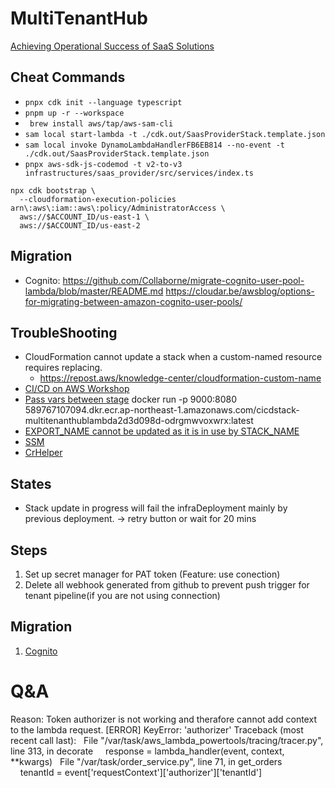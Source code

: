 # MultiTenantHub
[Achieving Operational Success of SaaS Solutions](https://aws.amazon.com/blogs/apn/achieving-operational-success-of-saas-solutions/)
## Cheat Commands

- `pnpx cdk init --language typescript`
- `pnpm up -r --workspace`
- ` brew install aws/tap/aws-sam-cli`
- `sam local start-lambda -t ./cdk.out/SaasProviderStack.template.json`
- `sam local invoke DynamoLambdaHandlerFB6EB814 --no-event -t ./cdk.out/SaasProviderStack.template.json`
- `pnpx aws-sdk-js-codemod -t v2-to-v3 infrastructures/saas_provider/src/services/index.ts`

```export ACCOUNT_ID=$(aws sts get-caller-identity --output text --query Account) | echo $ACCOUNT_ID
npx cdk bootstrap \
  --cloudformation-execution-policies arn\:aws\:iam::aws\:policy/AdministratorAccess \
  aws://$ACCOUNT_ID/us-east-1 \
  aws://$ACCOUNT_ID/us-east-2
```

## Migration

- Cognito: https://github.com/Collaborne/migrate-cognito-user-pool-lambda/blob/master/README.md
  https://cloudar.be/awsblog/options-for-migrating-between-amazon-cognito-user-pools/

## TroubleShooting

- CloudFormation cannot update a stack when a custom-named resource requires replacing.
  - https://repost.aws/knowledge-center/cloudformation-custom-name
- [CI/CD on AWS Workshop](https://catalog.workshops.aws/cicdonaws/en-US/lab03/5-build-push-container)
- [Pass vars between stage](https://repost.aws/questions/QUFA_N57ZSQQSKHg6sXUW-yQ/cdk-pipeline-best-way-to-share-parameters-cross-stage-same-account)
  docker run -p 9000:8080 589767107094.dkr.ecr.ap-northeast-1.amazonaws.com/cicdstack-multitenanthublambda2d3d098d-odrgmwvoxwrx:latest
- [EXPORT_NAME cannot be updated as it is in use by STACK_NAME](https://www.endoflineblog.com/cdk-tips-03-how-to-unblock-cross-stack-references)
- [SSM](https://aws.amazon.com/blogs/infrastructure-and-automation/read-parameters-across-aws-regions-with-aws-cloudformation-custom-resources/)
- [CrHelper](https://aws.amazon.com/blogs/infrastructure-and-automation/aws-cloudformation-custom-resource-creation-with-python-aws-lambda-and-crhelper/)

## States

- Stack update in progress will fail the infraDeployment mainly by previous deployment. -> retry button or wait for 20 mins

## Steps

1. Set up secret manager for PAT token (Feature: use conection)
2. Delete all webhook generated from github to prevent push trigger for tenant pipeline(if you are not using connection)

## Migration
1. [Cognito](https://www.thelambdablog.com/implementing-a-lazy-user-migration-lambda-for-an-aws-cognito-user-pool/)


# Q&A

Reason: Token authorizer is not working and therafore cannot add context to the lambda request.
[ERROR] KeyError: 'authorizer'
Traceback (most recent call last):
  File "/var/task/aws_lambda_powertools/tracing/tracer.py", line 313, in decorate
    response = lambda_handler(event, context, **kwargs)
  File "/var/task/order_service.py", line 71, in get_orders
    tenantId = event['requestContext']['authorizer']['tenantId']
